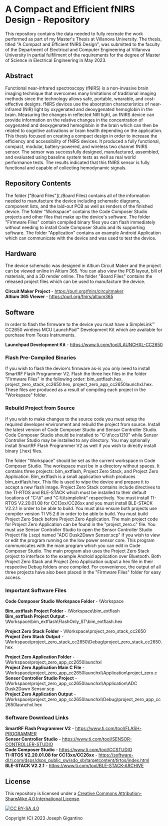 # A Compact and Efficient fNIRS Design - Repository

This repository contains the data needed to fully recreate the work performed as part of my Master's Thesis at Villanova University. The thesis, titled "A Compact and Efficient fNIRS Design", was submitted to the faculty of the Department of Electrical and Computer Engineering at Villanova University in partial fulfillment of the requirements for the degree of Master of Science in Electrical Engineering in May 2023.

## Abstract

Functional near-infrared spectroscopy (fNIRS) is a non-invasive brain imaging technique that overcomes many limitations of traditional imaging methods since the technology allows safe, portable, wearable, and cost-effective designs. fNIRS devices use the absorption characteristics of near-infrared (NIR) light by oxygenated and deoxygenated hemoglobin in the brain. Measuring the changes in reflected NIR light, an fNIRS device can provide information on the relative changes in the concentration of oxygenated and deoxygenated hemoglobin in the brain which can then be related to cognitive activations or brain health depending on the application. This thesis focused on creating a compact design in order to increase the efficiency and accessibility of fNIRS devices. It produced a fully functional, compact, modular, battery-powered, and wireless two channel fNIRS sensor. The sensor was successfully designed, manufactured, assembled, and evaluated using baseline system tests as well as real world performance tests. The results indicated that this fNIRS sensor is fully functional and capable of collecting hemodynamic signals.

## Repository Contents

The folder ["Board Files"](./Board Files) contains all of the information needed to manufacture the device including schematic diagrams, component lists, and the laid-out PCB as well as renders of the finished device. The folder "Workspace" contains the Code Composer Studio projects and other files that make up the device's software. The folder "Firmware Files" contain compiled binary files you can flash immediately without needing to install Code Composer Studio and its supporting software. The folder "Application" contains an example Android Application which can communicate with the device and was used to test the device.

## Hardware

The device schematic was designed in Altium Circuit Maker and the project can be viewed online in Altium 365. You can also view the PCB layout, bill of materials, and a 3D render online. The folder "Board Files" contains the released project files which can be used to manufacture the device.

**Circuit Maker Project** - https://purl.org/fnirs/circuitmaker <br>
**Altium 365 Viewer** - https://purl.org/fnirs/altium365 <br>

## Software

In order to flash the firmware to the device you must have a SimpleLink™ CC2650 wireless MCU LaunchPad™ Development Kit which are available for purchase from Texas Instruments.

**Launchpad Development Kit** - https://www.ti.com/tool/LAUNCHXL-CC2650 <br>

### Flash Pre-Compiled Binaries

If you wish to flash the device's firmware as-is you only need to install SmartRF Flash Programmer V2. Flash the three hex files in the folder "Firmware Files" in the following order: bim_extflash.hex, project_zero_stack_cc2650.hex, project_zero_app_cc2650launchxl.hex. These files are produced as a result of compiling each project in the "Workspace" folder.

### Rebuild Project from Source

If you wish to make changes to the source code you must setup the required developer environment and rebuild the project from source. Install the latest version of Code Composer Studio and Sensor Controller Studio. Code Composer Studio should be installed to "C:\ti\ccs1210" while Sensor Controller Studio may be installed to any directory. You may optionally install SmartRF Flash Programmer V2 as well if you wish to directly install binary (.hex) files. <br>

The folder "Workspace" should be set as the current workspace in Code Composer Studio. The workspace must be in a directory without spaces. It contains three projects:  bim_extflash, Project Zero Stack, and Project Zero Application. Bim_extflash is a small application which produces bim_extflash.hex. This file is used to wipe the device and prepare it to accept a new flash image. Project Zero Stack contains include directives to the TI-RTOS and BLE-STACK which must be installed to their default locations of "C:\ti" and "C:\ti\simplelink" respectively. You must install TI-RTOS V2.20.01.08 for CC13xx/CC26xx and you must install BLE-STACK V2.2.1 in order to be able to build. You must also ensure both projects use compiler version TI V5.2.6 in order to be able to build. You must build Project Zero Stack before Project Zero Application. The main project code for Project Zero Application can be found in the "project_zero.c" file. You must use Sensor Controller Studio to open the Sensor Controller Studio Project file (.scp) named "ADC Dusk2Dawn Sensor.scp" if you wish to view or edit the program running on the low power sensor core. This program communicates with the main program which you can edit in Code Composer Studio. The main program also uses the Project Zero Stack project to interface to the example Android application over Bluetooth. Both Project Zero Stack and Project Zero Application output a hex file in their respective Debug folders once compiled. For convenience, the output of all three projects have also been placed in the "Firmware Files" folder for easy access.

### Important Software Files

**Code Composer Studio Workspace Folder** - \Workspace <br>

**Bim_extflash Project Folder** - \Workspace\bim_extflash <br>
**Bim_extflash Project Output** - \Workspace\bim_extflash\FlashOnly_ST\bim_extflash.hex <br>

**Project Zero Stack Folder** - \Workspace\project_zero_stack_cc2650 <br>
**Project Zero Stack Output** - \Workspace\project_zero_stack_cc2650\Debug\project_zero_stack_cc2650.hex <br>

**Project Zero Application Folder** - \Workspace\project_zero_app_cc2650launchxl <br>
**Project Zero Application Main C File** - \Workspace\project_zero_app_cc2650launchxl\Application\project_zero.c <br>
**Sensor Controller Studio Project** - \Workspace\project_zero_app_cc2650launchxl\Application\ADC Dusk2Dawn Sensor.scp <br>
**Project Zero Application Output** - \Workspace\project_zero_app_cc2650launchxl\Debug\project_zero_app_cc2650launchxl.hex <br>

### Software Download Links

**SmartRF Flash Programmer V2** - https://www.ti.com/tool/FLASH-PROGRAMMER <br>
**Sensor Controller Studio** - https://www.ti.com/tool/SENSOR-CONTROLLER-STUDIO <br>
**Code Composer Studio** - https://www.ti.com/tool/CCSTUDIO <br>
**TI-RTOS V2.20.01.08 for CC13xx/CC26xx** - https://software-dl.ti.com/dsps/dsps_public_sw/sdo_sb/targetcontent/tirtos/index.html <br>
**BLE-STACK V2.2.1** - https://www.ti.com/tool/BLE-STACK-ARCHIVE <br>

## License

This repository is licensed under a
[Creative Commons Attribution-ShareAlike 4.0 International License][cc-by-sa].

[![CC BY-SA 4.0][cc-by-sa-image]][cc-by-sa]

[cc-by-sa]: http://creativecommons.org/licenses/by-sa/4.0/
[cc-by-sa-image]: https://licensebuttons.net/l/by-sa/4.0/88x31.png
[cc-by-sa-shield]: https://img.shields.io/badge/License-CC%20BY--SA%204.0-lightgrey.svg

Copyright (C) 2023 Joseph Gigantino
